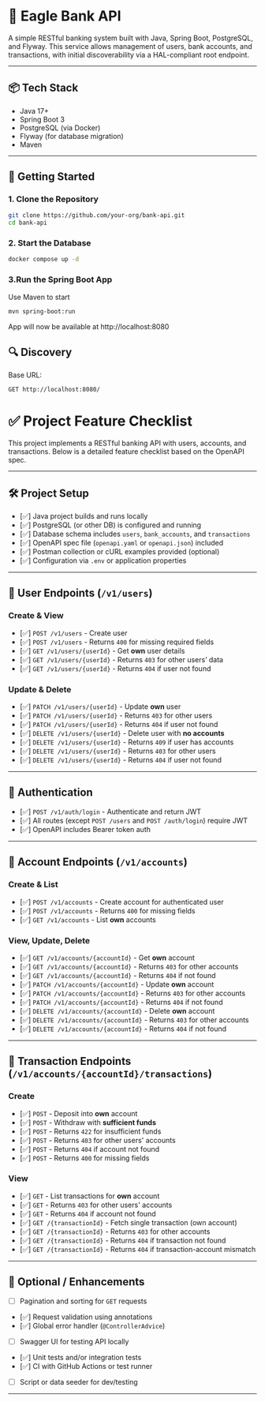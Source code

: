 # 🏦 Eagle Bank API

A simple RESTful banking system built with Java, Spring Boot, PostgreSQL, and Flyway. This service allows management of users, bank accounts, and transactions, with initial discoverability via a HAL-compliant root endpoint.

---

## 📦 Tech Stack

- Java 17+
- Spring Boot 3
- PostgreSQL (via Docker)
- Flyway (for database migration)
- Maven

---

## 🚀 Getting Started

### 1. Clone the Repository

```bash
git clone https://github.com/your-org/bank-api.git
cd bank-api
```

### 2. Start the Database

```bash
docker compose up -d
```

### 3.Run the Spring Boot App

Use Maven to start
```bash
mvn spring-boot:run
```
App will now be available at http://localhost:8080

## 🔍 Discovery

Base URL:
```
GET http://localhost:8080/
```

# ✅ Project Feature Checklist

This project implements a RESTful banking API with users, accounts, and transactions. Below is a detailed feature checklist based on the OpenAPI spec.

---

## 🛠️ Project Setup

- [✅] Java project builds and runs locally
- [✅] PostgreSQL (or other DB) is configured and running
- [✅] Database schema includes `users`, `bank_accounts`, and `transactions`
- [✅] OpenAPI spec file (`openapi.yaml` or `openapi.json`) included
- [✅] Postman collection or cURL examples provided (optional)
- [✅] Configuration via `.env` or application properties

---

## 👤 User Endpoints (`/v1/users`)

### Create & View

- [✅] `POST /v1/users` - Create user
- [✅] `POST /v1/users` - Returns `400` for missing required fields
- [✅] `GET /v1/users/{userId}` - Get **own** user details
- [✅] `GET /v1/users/{userId}` - Returns `403` for other users’ data
- [✅] `GET /v1/users/{userId}` - Returns `404` if user not found

### Update & Delete

- [✅] `PATCH /v1/users/{userId}` - Update **own** user
- [✅] `PATCH /v1/users/{userId}` - Returns `403` for other users
- [✅] `PATCH /v1/users/{userId}` - Returns `404` if user not found
- [✅] `DELETE /v1/users/{userId}` - Delete user with **no accounts**
- [✅] `DELETE /v1/users/{userId}` - Returns `409` if user has accounts
- [✅] `DELETE /v1/users/{userId}` - Returns `403` for other users
- [✅] `DELETE /v1/users/{userId}` - Returns `404` if user not found

---

## 🔐 Authentication

- [✅] `POST /v1/auth/login` - Authenticate and return JWT
- [✅] All routes (except `POST /users` and `POST /auth/login`) require JWT
- [✅] OpenAPI includes Bearer token auth

---

## 🏦 Account Endpoints (`/v1/accounts`)

### Create & List

- [✅] `POST /v1/accounts` - Create account for authenticated user
- [✅] `POST /v1/accounts` - Returns `400` for missing fields
- [✅] `GET /v1/accounts` - List **own** accounts

### View, Update, Delete

- [✅] `GET /v1/accounts/{accountId}` - Get **own** account
- [✅] `GET /v1/accounts/{accountId}` - Returns `403` for other accounts
- [✅] `GET /v1/accounts/{accountId}` - Returns `404` if not found
- [✅] `PATCH /v1/accounts/{accountId}` - Update **own** account
- [✅] `PATCH /v1/accounts/{accountId}` - Returns `403` for other accounts
- [✅] `PATCH /v1/accounts/{accountId}` - Returns `404` if not found
- [✅] `DELETE /v1/accounts/{accountId}` - Delete **own** account
- [✅] `DELETE /v1/accounts/{accountId}` - Returns `403` for other accounts
- [✅] `DELETE /v1/accounts/{accountId}` - Returns `404` if not found

---

## 💸 Transaction Endpoints (`/v1/accounts/{accountId}/transactions`)

### Create

- [✅] `POST` - Deposit into **own** account
- [✅] `POST` - Withdraw with **sufficient funds**
- [✅] `POST` - Returns `422` for insufficient funds
- [✅] `POST` - Returns `403` for other users' accounts
- [✅] `POST` - Returns `404` if account not found
- [✅] `POST` - Returns `400` for missing fields

### View

- [✅] `GET` - List transactions for **own** account
- [✅] `GET` - Returns `403` for other users' accounts
- [✅] `GET` - Returns `404` if account not found
- [✅] `GET /{transactionId}` - Fetch single transaction (own account)
- [✅] `GET /{transactionId}` - Returns `403` for other accounts
- [✅] `GET /{transactionId}` - Returns `404` if transaction not found
- [✅] `GET /{transactionId}` - Returns `404` if transaction-account mismatch

---

## 🚀 Optional / Enhancements

- [ ] Pagination and sorting for `GET` requests
- [✅] Request validation using annotations
- [✅] Global error handler (`@ControllerAdvice`)
- [ ] Swagger UI for testing API locally
- [✅] Unit tests and/or integration tests
- [✅] CI with GitHub Actions or test runner
- [ ] Script or data seeder for dev/testing

---





